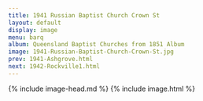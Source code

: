 ```yaml
---
title: 1941 Russian Baptist Church Crown St
layout: default
display: image
menu: barq
album: Queensland Baptist Churches from 1851 Album
image: 1941-Russian-Baptist-Church-Crown-St.jpg
prev: 1941-Ashgrove.html
next: 1942-Rockville1.html
---
```

{% include image-head.md %}
{% include image.html %}